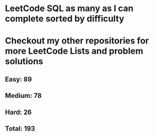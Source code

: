 <h1>LeetCode SQL as many as I can complete sorted by difficulty</h1>
<h1> Checkout my other repositories for more LeetCode Lists and problem solutions</h1>

<h2>Easy: 89</h2>
<h2>Medium: 78</h2>
<h2>Hard: 26</h2>
<h2>Total: 193</h2>

